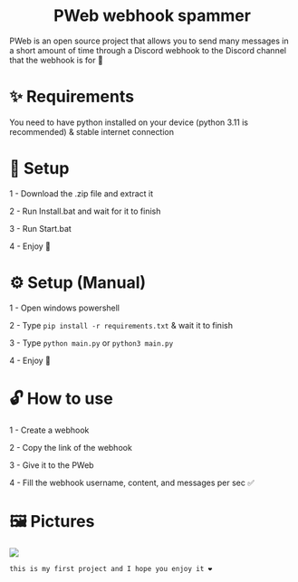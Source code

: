 <h1 align="center"> PWeb webhook spammer </h1> 
PWeb is an open source project that allows you to send many messages in a short amount of time through a Discord webhook to the Discord channel that the webhook is for 👀

# ✨ Requirements
You need to have python installed on your device (python 3.11 is recommended) & stable internet connection

# 🔰 Setup
1 - Download the .zip file and extract it

2 - Run Install.bat and wait for it to finish

3 - Run Start.bat

4 - Enjoy 💫

# ⚙️ Setup (Manual)
1 - Open windows powershell

2 - Type `pip install -r requirements.txt` & wait it to finish

3 - Type `python main.py` or `python3 main.py`

4 - Enjoy 🎉


# 🔓 How to use
1 - Create a webhook

2 - Copy the link of the webhook

3 - Give it to the PWeb

4 - Fill the webhook username, content, and messages per sec ✅

# 🖼️ Pictures
![ ](https://cdn.discordapp.com/attachments/1092030523062366238/1123607306463105085/image.png)

`this is my first project and I hope you enjoy it ❤️ `

